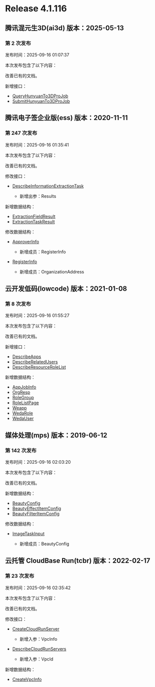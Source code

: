 # Release 4.1.116

## 腾讯混元生3D(ai3d) 版本：2025-05-13

### 第 2 次发布

发布时间：2025-09-16 01:07:37

本次发布包含了以下内容：

改善已有的文档。

新增接口：

* [QueryHunyuanTo3DProJob](https://cloud.tencent.com/document/api/1804/123448)
* [SubmitHunyuanTo3DProJob](https://cloud.tencent.com/document/api/1804/123447)



## 腾讯电子签企业版(ess) 版本：2020-11-11

### 第 247 次发布

发布时间：2025-09-16 01:35:41

本次发布包含了以下内容：

改善已有的文档。

修改接口：

* [DescribeInformationExtractionTask](https://cloud.tencent.com/document/api/1323/121391)

	* 新增出参：Results


新增数据结构：

* [ExtractionFieldResult](https://cloud.tencent.com/document/api/1323/70369#ExtractionFieldResult)
* [ExtractionTaskResult](https://cloud.tencent.com/document/api/1323/70369#ExtractionTaskResult)

修改数据结构：

* [ApproverInfo](https://cloud.tencent.com/document/api/1323/70369#ApproverInfo)

	* 新增成员：RegisterInfo

* [RegisterInfo](https://cloud.tencent.com/document/api/1323/70369#RegisterInfo)

	* 新增成员：OrganizationAddress




## 云开发低码(lowcode) 版本：2021-01-08

### 第 8 次发布

发布时间：2025-09-16 01:55:27

本次发布包含了以下内容：

改善已有的文档。

新增接口：

* [DescribeApps](https://cloud.tencent.com/document/api/1301/123452)
* [DescribeRelatedUsers](https://cloud.tencent.com/document/api/1301/123451)
* [DescribeResourceRoleList](https://cloud.tencent.com/document/api/1301/123450)

新增数据结构：

* [AppJobInfo](https://cloud.tencent.com/document/api/1301/68878#AppJobInfo)
* [OrgResp](https://cloud.tencent.com/document/api/1301/68878#OrgResp)
* [RoleGroup](https://cloud.tencent.com/document/api/1301/68878#RoleGroup)
* [RoleListPage](https://cloud.tencent.com/document/api/1301/68878#RoleListPage)
* [Weapp](https://cloud.tencent.com/document/api/1301/68878#Weapp)
* [WedaRole](https://cloud.tencent.com/document/api/1301/68878#WedaRole)
* [WedaUser](https://cloud.tencent.com/document/api/1301/68878#WedaUser)



## 媒体处理(mps) 版本：2019-06-12

### 第 142 次发布

发布时间：2025-09-16 02:03:20

本次发布包含了以下内容：

改善已有的文档。

新增数据结构：

* [BeautyConfig](https://cloud.tencent.com/document/api/862/37615#BeautyConfig)
* [BeautyEffectItemConfig](https://cloud.tencent.com/document/api/862/37615#BeautyEffectItemConfig)
* [BeautyFilterItemConfig](https://cloud.tencent.com/document/api/862/37615#BeautyFilterItemConfig)

修改数据结构：

* [ImageTaskInput](https://cloud.tencent.com/document/api/862/37615#ImageTaskInput)

	* 新增成员：BeautyConfig




## 云托管 CloudBase Run(tcbr) 版本：2022-02-17

### 第 23 次发布

发布时间：2025-09-16 02:35:42

本次发布包含了以下内容：

改善已有的文档。

修改接口：

* [CreateCloudRunServer](https://cloud.tencent.com/document/api/1243/75712)

	* 新增入参：VpcInfo

* [DescribeCloudRunServers](https://cloud.tencent.com/document/api/1243/75710)

	* 新增入参：VpcId


新增数据结构：

* [CreateVpcInfo](https://cloud.tencent.com/document/api/1243/75713#CreateVpcInfo)




